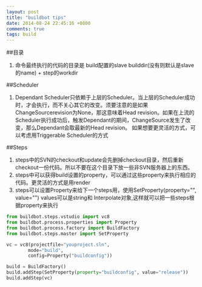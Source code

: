 ```yaml
---
layout: post
title: "buildbot tips"
date: 2014-08-24 22:45:16 +0800
comments: true
tags: build
---
```

##目录
1. 命令最终执行的代码的目录是 build配置的slave builddir(没有则默认是slave的name) + step的workdir


##Scheduler
1. Dependant Scheduler只依赖于上层的Scheduler。当上层的Scheduler成功时，才会执行，而不关心其它的改变。须要注意的是如果ChangeSourcerevision为None，那这意味着Head revision。如果在上流的Scheduler执行成功后，触发Dependant的期间，ChangeSource发生了改变，那么Dependant会取最新的Head revision。 如果想要更灵活的方式，可以考虑用Triggerable Scheduler的方式

##Steps
1. steps中的SVN的checkout和update会先删掉checkout目录，然后重新checkout一份代码。所以不要在这个目录下放一些非SVN服务器上的东西。
2. steps中可以获得build设置的property，可以通过这些property来执行相应的代码。更灵活的方式是用render
3. steps可以设置Property来给下一个steps用，使用SetProperty(property="", value="") values可以是string和 Interpolate对象,这样就可以把一些steps根据property来执行
``` python 例子
from buildbot.steps.vstudio import vc8
from buildbot.process.properties import Property
from buildbot.process.factory import BuildFactory
from buildbot.steps.master import SetProperty

vc = vc8(projectfile="youproject.sln",
		mode="build",
		config=Property("buildconfig"))

build = BuildFactory()
build.addStep(SetProperty(property="buildconfig", value="release"))
build.addStep(vc)

```



